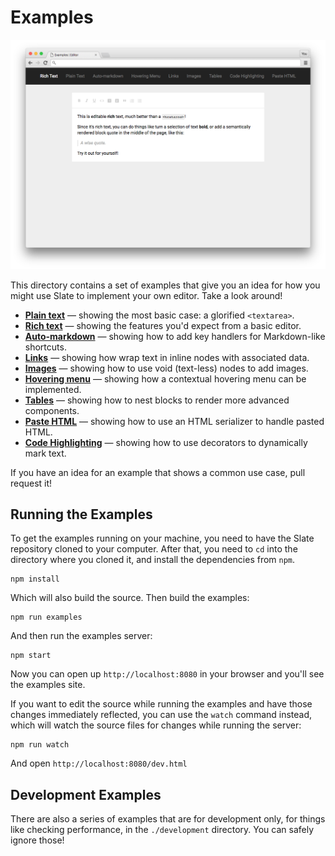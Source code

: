 
# Examples

![](../docs/images/preview.png)

This directory contains a set of examples that give you an idea for how you might use Slate to implement your own editor. Take a look around!

- [**Plain text**](./plain-text) — showing the most basic case: a glorified `<textarea>`.
- [**Rich text**](./rich-text) — showing the features you'd expect from a basic editor.
- [**Auto-markdown**](./auto-markdown) — showing how to add key handlers for Markdown-like shortcuts.
- [**Links**](./links) — showing how wrap text in inline nodes with associated data.
- [**Images**](./images) — showing how to use void (text-less) nodes to add images.
- [**Hovering menu**](./hovering-menu) — showing how a contextual hovering menu can be implemented.
- [**Tables**](./tables) — showing how to nest blocks to render more advanced components.
- [**Paste HTML**](./paste-html) — showing how to use an HTML serializer to handle pasted HTML.
- [**Code Highlighting**](./code-highlighting) — showing how to use decorators to dynamically mark text.

If you have an idea for an example that shows a common use case, pull request it!


## Running the Examples

To get the examples running on your machine, you need to have the Slate repository cloned to your computer. After that, you need to `cd` into the directory where you cloned it, and install the dependencies from `npm`.

```
npm install
```

Which will also build the source. Then build the examples:

```
npm run examples
```

And then run the examples server:

```
npm start
```

Now you can open up `http://localhost:8080` in your browser and you'll see the examples site.

If you want to edit the source while running the examples and have those changes immediately reflected, you can use the `watch` command instead, which will watch the source files for changes while running the server:

```
npm run watch
```
And open `http://localhost:8080/dev.html`


## Development Examples

There are also a series of examples that are for development only, for things like checking performance, in the `./development` directory. You can safely ignore those!
